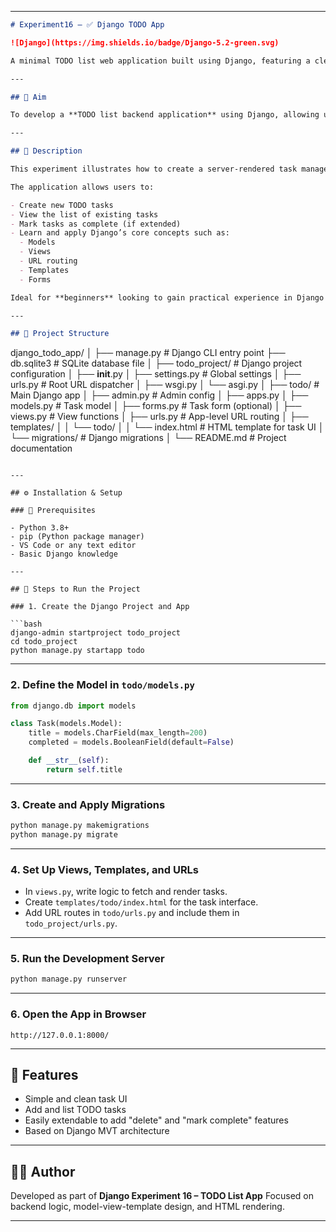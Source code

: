 
---

```markdown
# Experiment16 – ✅ Django TODO App

![Django](https://img.shields.io/badge/Django-5.2-green.svg)

A minimal TODO list web application built using Django, featuring a clean user interface and basic task management capabilities including adding and viewing tasks.

---

## 🎯 Aim

To develop a **TODO list backend application** using Django, allowing users to **add, view, and manage** tasks via a functional web interface.

---

## 📖 Description

This experiment illustrates how to create a server-rendered task management application using Django’s **Model-View-Template (MVT)** architecture.

The application allows users to:

- Create new TODO tasks
- View the list of existing tasks
- Mark tasks as complete (if extended)
- Learn and apply Django’s core concepts such as:
  - Models
  - Views
  - URL routing
  - Templates
  - Forms

Ideal for **beginners** looking to gain practical experience in Django backend development and template rendering.

---

## 🧱 Project Structure

```

django\_todo\_app/
│
├── manage.py                  # Django CLI entry point
├── db.sqlite3                 # SQLite database file
│
├── todo\_project/              # Django project configuration
│   ├── **init**.py
│   ├── settings.py            # Global settings
│   ├── urls.py                # Root URL dispatcher
│   ├── wsgi.py
│   └── asgi.py
│
├── todo/                      # Main Django app
│   ├── admin.py               # Admin config
│   ├── apps.py
│   ├── models.py              # Task model
│   ├── forms.py               # Task form (optional)
│   ├── views.py               # View functions
│   ├── urls.py                # App-level URL routing
│   ├── templates/
│   │   └── todo/
│   │       └── index.html     # HTML template for task UI
│   └── migrations/            # Django migrations
│
└── README.md                  # Project documentation

````

---

## ⚙️ Installation & Setup

### 🔧 Prerequisites

- Python 3.8+
- pip (Python package manager)
- VS Code or any text editor
- Basic Django knowledge

---

## 🚀 Steps to Run the Project

### 1. Create the Django Project and App

```bash
django-admin startproject todo_project
cd todo_project
python manage.py startapp todo
````

---

### 2. Define the Model in `todo/models.py`

```python
from django.db import models

class Task(models.Model):
    title = models.CharField(max_length=200)
    completed = models.BooleanField(default=False)

    def __str__(self):
        return self.title
```

---

### 3. Create and Apply Migrations

```bash
python manage.py makemigrations
python manage.py migrate
```

---

### 4. Set Up Views, Templates, and URLs

* In `views.py`, write logic to fetch and render tasks.
* Create `templates/todo/index.html` for the task interface.
* Add URL routes in `todo/urls.py` and include them in `todo_project/urls.py`.

---

### 5. Run the Development Server

```bash
python manage.py runserver
```

---

### 6. Open the App in Browser

```
http://127.0.0.1:8000/
```

---

## 🧩 Features

* Simple and clean task UI
* Add and list TODO tasks
* Easily extendable to add "delete" and "mark complete" features
* Based on Django MVT architecture

---

## 👨‍💻 Author

Developed as part of **Django Experiment 16 – TODO List App**
Focused on backend logic, model-view-template design, and HTML rendering.

---